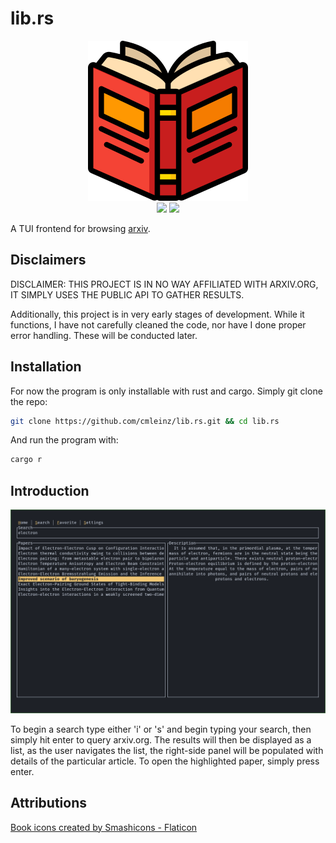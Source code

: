 # lib.rs
<p align="center">
  <img src="https://github.com/cmleinz/lib.rs/blob/main/demo/book.png?raw=true" />
  <br>
  <img src="https://img.shields.io/badge/VERSION-0.0.1-blue" />
  <img src="https://img.shields.io/badge/LICENSE-MIT-blueviolet" />
</p>

A TUI frontend for browsing [arxiv](https://arxiv.org). 

## Disclaimers 

DISCLAIMER: THIS PROJECT IS IN NO WAY AFFILIATED WITH ARXIV.ORG, IT SIMPLY USES THE PUBLIC API TO GATHER RESULTS.

Additionally, this project is in very early stages of development. While it functions, I have not carefully cleaned the code, nor have I done proper error handling. These will be conducted later.

## Installation
For now the program is only installable with rust and cargo. Simply git clone the repo:

```bash
git clone https://github.com/cmleinz/lib.rs.git && cd lib.rs
```

And run the program with:

```bash
cargo r
```

## Introduction

![search.png](https://github.com/cmleinz/lib.rs/blob/main/demo/search.png?raw=true)

To begin a search type either 'i' or 's' and begin typing your search, then simply hit enter to query arxiv.org. The results will then be displayed as a list, as the user navigates the list, the right-side panel will be populated with details of the particular article. To open the highlighted paper, simply press enter.

## Attributions
[Book icons created by Smashicons - Flaticon](https://www.flaticon.com/free-icons/book) 

